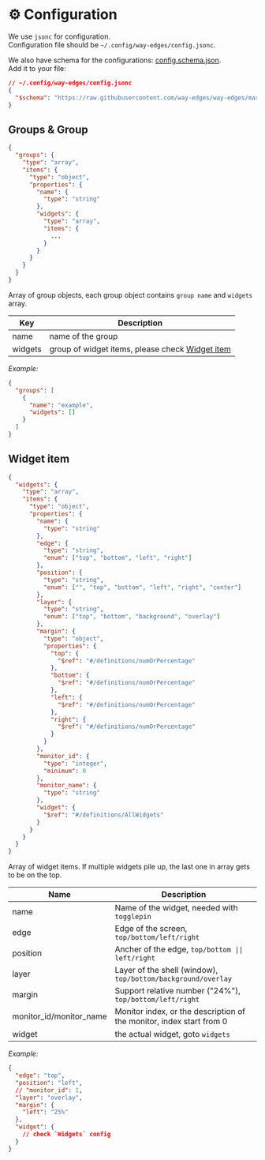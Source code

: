 # ⚙️ Configuration

We use `jsonc` for configuration.  
Configuration file should be `~/.config/way-edges/config.jsonc`.

We also have schema for the configurations: [config.schema.json](https://github.com/way-edges/way-edges/blob/master/config/defs.schema.json).  
Add it to your file:

```json
// ~/.config/way-edges/config.jsonc
{
  "$schema": "https://raw.githubusercontent.com/way-edges/way-edges/master/config/config.schema.json"
}
```

## Groups & Group

```json
{
  "groups": {
    "type": "array",
    "items": {
      "type": "object",
      "properties": {
        "name": {
          "type": "string"
        },
        "widgets": {
          "type": "array",
          "items": {
            ...
          }
        }
      }
    }
  }
}
```

Array of group objects, each group object contains `group name` and `widgets` array.

| Key     | Description                                                     |
| ------- | --------------------------------------------------------------- |
| name    | name of the group                                               |
| widgets | group of widget items, please check [Widget item](#widget-item) |

_Example:_

```json
{
  "groups": [
    {
      "name": "example",
      "widgets": []
    }
  ]
}
```

## Widget item

```json
{
  "widgets": {
    "type": "array",
    "items": {
      "type": "object",
      "properties": {
        "name": {
          "type": "string"
        },
        "edge": {
          "type": "string",
          "enum": ["top", "bottom", "left", "right"]
        },
        "position": {
          "type": "string",
          "enum": ["", "top", "bottom", "left", "right", "center"]
        },
        "layer": {
          "type": "string",
          "enum": ["top", "bottom", "background", "overlay"]
        },
        "margin": {
          "type": "object",
          "properties": {
            "top": {
              "$ref": "#/definitions/numOrPercentage"
            },
            "bottom": {
              "$ref": "#/definitions/numOrPercentage"
            },
            "left": {
              "$ref": "#/definitions/numOrPercentage"
            },
            "right": {
              "$ref": "#/definitions/numOrPercentage"
            }
          }
        },
        "monitor_id": {
          "type": "integer",
          "minimum": 0
        },
        "monitor_name": {
          "type": "string"
        },
        "widget": {
          "$ref": "#/definitions/AllWidgets"
        }
      }
    }
  }
}
```

Array of widget items. If multiple widgets pile up, the last one in array gets to be on the top.

| Name                    | Description                                                          |
| ----------------------- | -------------------------------------------------------------------- |
| name                    | Name of the widget, needed with `togglepin`                          |
| edge                    | Edge of the screen, `top/bottom/left/right`                          |
| position                | Ancher of the edge, `top/bottom \|\| left/right`                     |
| layer                   | Layer of the shell (window), `top/bottom/background/overlay`         |
| margin                  | Support relative number ("24%"), `top/bottom/left/right`             |
| monitor_id/monitor_name | Monitor index, or the description of the monitor, index start from 0 |
| widget                  | the actual widget, goto `widgets`                                    |

_Example:_

```json
{
  "edge": "top",
  "position": "left",
  // "monitor_id": 1,
  "layer": "overlay",
  "margin": {
    "left": "25%"
  },
  "widget": {
    // check `Widgets` config
  }
}
```
